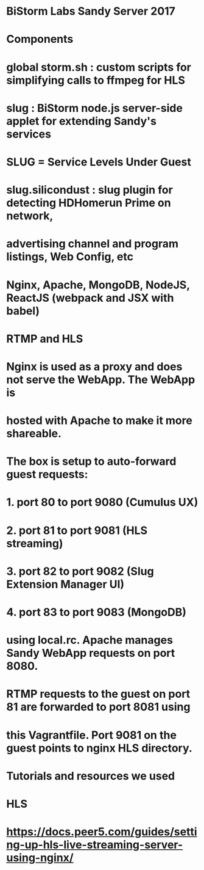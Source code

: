 # BiStorm Labs Sandy Server 2017
# 
# Components
# global storm.sh : custom scripts for simplifying calls to ffmpeg for HLS
# slug : BiStorm node.js server-side applet for extending Sandy's services
#  SLUG = Service Levels Under Guest
# slug.silicondust : slug plugin for detecting HDHomerun Prime on network,
#  advertising channel and program listings, Web Config, etc
# Nginx, Apache, MongoDB, NodeJS, ReactJS (webpack and JSX with babel)
#
# RTMP and HLS  
# Nginx is used as a proxy and does not serve the WebApp. The WebApp is 
# hosted with Apache to make it more shareable.
# The box is setup to auto-forward guest requests:
#  1. port 80 to port 9080 (Cumulus UX)
#  2. port 81 to port 9081 (HLS streaming)
#  3. port 82 to port 9082 (Slug Extension Manager UI)
#  4. port 83 to port 9083 (MongoDB)
#  using local.rc.  Apache manages Sandy WebApp requests on port 8080.
#  RTMP requests to the guest on port 81 are forwarded to port 8081 using 
#  this Vagrantfile.  Port 9081 on the guest points to nginx HLS directory.

##
#
# Tutorials and resources we used
#
# HLS
# https://docs.peer5.com/guides/setting-up-hls-live-streaming-server-using-nginx/
#
##